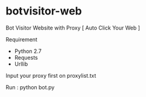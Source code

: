 # botvisitor-web
Bot Visitor Website with Proxy [ Auto Click Your Web ]

Requirement 
- Python 2.7
- Requests
- Urllib

Input your proxy first on proxylist.txt

Run : python bot.py
